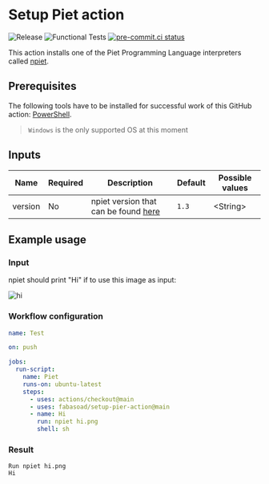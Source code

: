 # Setup Piet action

![Release](https://img.shields.io/github/v/release/fabasoad/setup-pier-action?include_prereleases)
![Functional Tests](https://github.com/fabasoad/setup-pier-action/workflows/Functional%20Tests/badge.svg)
[![pre-commit.ci status](https://results.pre-commit.ci/badge/github/fabasoad/setup-pier-action/main.svg)](https://results.pre-commit.ci/latest/github/fabasoad/setup-pier-action/main)

This action installs one of the Piet Programming Language interpreters
called [npiet](http://www.bertnase.de/npiet).

## Prerequisites

The following tools have to be installed for successful work of this GitHub action:
[PowerShell](https://learn.microsoft.com/en-us/powershell).

> `Windows` is the only supported OS at this moment

## Inputs

| Name    | Required | Description                                                                   | Default | Possible values |
|---------|----------|-------------------------------------------------------------------------------|---------|-----------------|
| version | No       | npiet version that can be found [here](http://www.bertnase.de/npiet/old.html) | `1.3`   | &lt;String&gt;  |

## Example usage

### Input

npiet should print "Hi" if to use this image as input:

![hi](./hi.png)

### Workflow configuration

```yaml
name: Test

on: push

jobs:
  run-script:
    name: Piet
    runs-on: ubuntu-latest
    steps:
      - uses: actions/checkout@main
      - uses: fabasoad/setup-pier-action@main
      - name: Hi
        run: npiet hi.png
        shell: sh
```

### Result

```text
Run npiet hi.png
Hi
```
